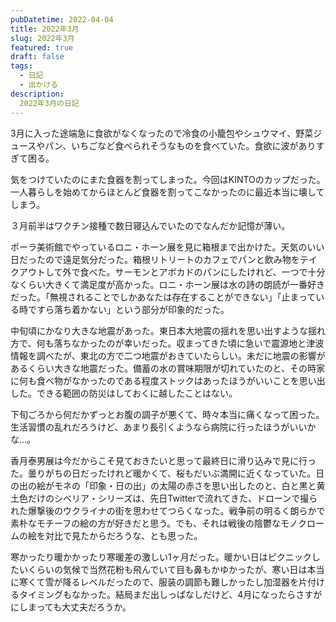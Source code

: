 ```yaml
---
pubDatetime: 2022-04-04
title: 2022年3月
slug: 2022年3月
featured: true
draft: false
tags:
  - 日記
  - 出かける
description:
  2022年3月の日記
---
```


3月に入った途端急に食欲がなくなったので冷食の小籠包やシュウマイ、野菜ジュースやパン、いちごなど食べられそうなものを食べていた。食欲に波がありすぎて困る。

気をつけていたのにまた食器を割ってしまった。今回はKINTOのカップだった。一人暮らしを始めてからほとんど食器を割ってこなかったのに最近本当に壊してしまう。

３月前半はワクチン接種で数日寝込んでいたのでなんだか記憶が薄い。

ポーラ美術館でやっているロニ・ホーン展を見に箱根まで出かけた。天気のいい日だったので遠足気分だった。箱根リトリートのカフェでパンと飲み物をテイクアウトして外で食べた。サーモンとアボカドのパンにしたけれど、一つで十分なくらい大きくて満足度が高かった。ロニ・ホーン展は水の詩の朗読が一番好きだった。「無視されることでしかあなたは存在することができない」「止まっている時ですら落ち着かない」という部分が印象的だった。

中旬頃にかなり大きな地震があった。東日本大地震の揺れを思い出すような揺れ方で、何も落ちなかったのが幸いだった。収まってきた頃に急いで震源地と津波情報を調べたが、東北の方で二つ地震がおきていたらしい。未だに地震の影響があるくらい大きな地震だった。備蓄の水の賞味期限が切れていたのと、その時家に何も食べ物がなかったのである程度ストックはあったほうがいいことを思い出した。できる範囲の防災はしておくに越したことはない。

下旬ごろから何だかずっとお腹の調子が悪くて、時々本当に痛くなって困った。生活習慣の乱れだろうけど、あまり長引くようなら病院に行ったほうがいいかな…。

香月泰男展は今だからこそ見ておきたいと思って最終日に滑り込みで見に行った。曇りがちの日だったけれど暖かくて、桜もだいぶ満開に近くなっていた。日の出の絵がモネの「印象・日の出」の太陽の赤さを思い出したのと、白と黒と黄土色だけのシベリア・シリーズは、先日Twitterで流れてきた、ドローンで撮られた爆撃後のウクライナの街を思わせてつらくなった。戦争前の明るく朗らかで素朴なモチーフの絵の方が好きだと思う。でも、それは戦後の陰鬱なモノクロームの絵を対比で見たからだろうな、とも思った。

寒かったり暖かかったり寒暖差の激しい1ヶ月だった。暖かい日はピクニックしたいくらいの気候で当然花粉も飛んでいて目も鼻もかゆかったが、寒い日は本当に寒くて雪が降るレベルだったので、服装の調節も難しかったし加湿器を片付けるタイミングもなかった。結局まだ出しっぱなしだけど、4月になったらさすがにしまっても大丈夫だろうか。